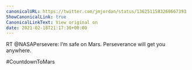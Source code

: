 ```yaml
---
canonicalURL: https://twitter.com/jmjordan/status/1362511583268667393
ShowCanonicalLink: true
CanonicalLinkText: View original on
date: 2021-02-18T21:17:30+00:00
---
```

RT @NASAPersevere: I’m safe on Mars. Perseverance will get you anywhere.

 #CountdownToMars